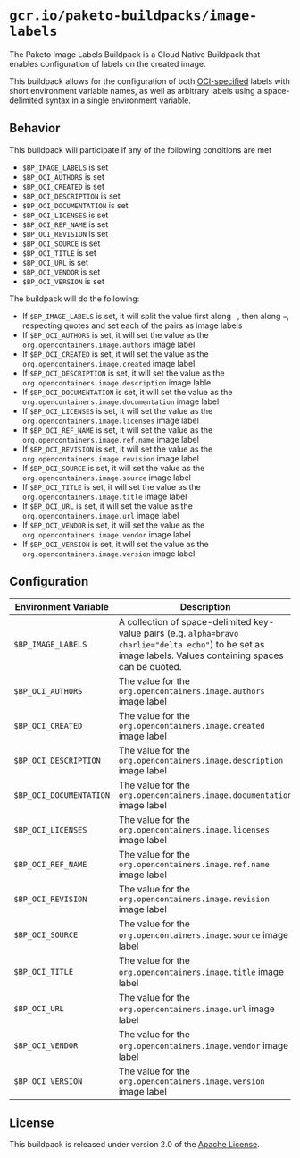 # `gcr.io/paketo-buildpacks/image-labels`
The Paketo Image Labels Buildpack is a Cloud Native Buildpack that enables configuration of labels on the created image.

This buildpack allows for the configuration of both [OCI-specified][o] labels with short environment variable names, as well as arbitrary labels using a space-delimited syntax in a single environment variable.

[o]: https://github.com/opencontainers/image-spec/blob/master/annotations.md#pre-defined-annotation-keys

## Behavior
This buildpack will participate if any of the following conditions are met

* `$BP_IMAGE_LABELS` is set
* `$BP_OCI_AUTHORS` is set
* `$BP_OCI_CREATED` is set
* `$BP_OCI_DESCRIPTION` is set
* `$BP_OCI_DOCUMENTATION` is set
* `$BP_OCI_LICENSES` is set
* `$BP_OCI_REF_NAME` is set
* `$BP_OCI_REVISION` is set
* `$BP_OCI_SOURCE` is set
* `$BP_OCI_TITLE` is set
* `$BP_OCI_URL` is set
* `$BP_OCI_VENDOR` is set
* `$BP_OCI_VERSION` is set

The buildpack will do the following:

* If `$BP_IMAGE_LABELS` is set, it will split the value first along ` `, then along `=`, respecting quotes and set each of the pairs as image labels
* If `$BP_OCI_AUTHORS`  is set, it will set the value as the `org.opencontainers.image.authors` image label
* If `$BP_OCI_CREATED`  is set, it will set the value as the `org.opencontainers.image.created` image label
* If `$BP_OCI_DESCRIPTION`  is set, it will set the value as the `org.opencontainers.image.description` image lable
* If `$BP_OCI_DOCUMENTATION`  is set, it will set the value as the `org.opencontainers.image.documentation` image label
* If `$BP_OCI_LICENSES`  is set, it will set the value as the `org.opencontainers.image.licenses` image label
* If `$BP_OCI_REF_NAME`  is set, it will set the value as the `org.opencontainers.image.ref.name` image label
* If `$BP_OCI_REVISION`  is set, it will set the value as the `org.opencontainers.image.revision` image label
* If `$BP_OCI_SOURCE`  is set, it will set the value as the `org.opencontainers.image.source` image label
* If `$BP_OCI_TITLE`  is set, it will set the value as the `org.opencontainers.image.title` image label
* If `$BP_OCI_URL`  is set, it will set the value as the `org.opencontainers.image.url` image label
* If `$BP_OCI_VENDOR`  is set, it will set the value as the `org.opencontainers.image.vendor` image label
* If `$BP_OCI_VERSION`  is set, it will set the value as the `org.opencontainers.image.version` image label

## Configuration
| Environment Variable | Description
| -------------------- | -----------
| `$BP_IMAGE_LABELS` | A collection of space-delimited key-value pairs (e.g. `alpha=bravo charlie="delta echo"`) to be set as image labels.  Values containing spaces can be quoted.
| `$BP_OCI_AUTHORS` | The value for the `org.opencontainers.image.authors` image label
| `$BP_OCI_CREATED` | The value for the `org.opencontainers.image.created` image label
| `$BP_OCI_DESCRIPTION` | The value for the `org.opencontainers.image.description` image label
| `$BP_OCI_DOCUMENTATION` | The value for the `org.opencontainers.image.documentation` image label
| `$BP_OCI_LICENSES` | The value for the `org.opencontainers.image.licenses` image label
| `$BP_OCI_REF_NAME` | The value for the `org.opencontainers.image.ref.name` image label
| `$BP_OCI_REVISION` | The value for the `org.opencontainers.image.revision` image label
| `$BP_OCI_SOURCE` | The value for the `org.opencontainers.image.source` image label
| `$BP_OCI_TITLE` | The value for the `org.opencontainers.image.title` image label
| `$BP_OCI_URL` | The value for the `org.opencontainers.image.url` image label
| `$BP_OCI_VENDOR` | The value for the `org.opencontainers.image.vendor` image label
| `$BP_OCI_VERSION` | The value for the `org.opencontainers.image.version` image label


## License
This buildpack is released under version 2.0 of the [Apache License][a].

[a]: http://www.apache.org/licenses/LICENSE-2.0
